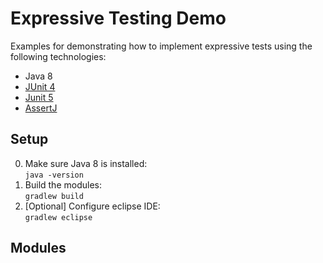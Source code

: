 # Expressive Testing Demo

Examples for demonstrating how to implement expressive tests using the following technologies:

* Java 8
* [JUnit 4](http://junit.org/junit4/)
* [Junit 5](http://junit.org/junit5/)
* [AssertJ](http://joel-costigliola.github.io/assertj/)

## Setup

0. Make sure Java 8 is installed:   
   `java -version`
1. Build the modules:   
   `gradlew build`
2. [Optional] Configure eclipse IDE:   
   `gradlew eclipse`


## Modules
